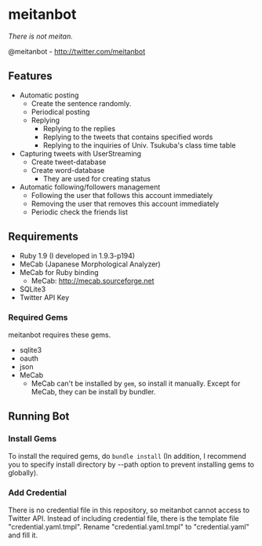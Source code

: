 # meitanbot
*There is not meitan.*

@meitanbot - http://twitter.com/meitanbot

## Features
* Automatic posting
    * Create the sentence randomly.
    * Periodical posting
    * Replying
        * Replying to the replies
        * Replying to the tweets that contains specified words
        * Replying to the inquiries of Univ. Tsukuba's class time table
* Capturing tweets with UserStreaming
    * Create tweet-database
    * Create word-database
        * They are used for creating status
* Automatic following/followers management
    * Following the user that follows this account immediately
    * Removing the user that removes this account immediately
    * Periodic check the friends list

## Requirements
* Ruby 1.9 (I developed in 1.9.3-p194)
* MeCab (Japanese Morphological Analyzer)
* MeCab for Ruby binding
    * MeCab: http://mecab.sourceforge.net
* SQLite3
* Twitter API Key

### Required Gems
meitanbot requires these gems.
* sqlite3
* oauth
* json 
* MeCab
    * MeCab can't be installed by `gem`, so install it manually.
Except for MeCab, they can be install by bundler.

## Running Bot

### Install Gems
To install the required gems, do `bundle install` (In addition, I recommend you to specify install directory by --path option to prevent installing gems to globally).

### Add Credential
There is no credential file in this repository, so meitanbot cannot access to Twitter API. Instead of including credential file, there is the template file "credential.yaml.tmpl".
Rename "credential.yaml.tmpl" to "credential.yaml" and fill it.

